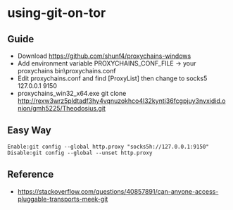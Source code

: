 # using-git-on-tor

## Guide
- Download https://github.com/shunf4/proxychains-windows
- Add environment variable PROXYCHAINS_CONF_FILE -> your proxychains bin\proxychains.conf
- Edit proxychains.conf and find [ProxyList] then change to socks5 127.0.0.1 9150
- proxychains_win32_x64.exe git clone http://rexw3wrz5pldtadf3hy4vqnuzokhco4l32kyntj36fcgpjuy3nvxidid.onion/gmh5225/Theodosius.git

## Easy Way
```
Enable:git config --global http.proxy "socks5h://127.0.0.1:9150"
Disable:git config --global --unset http.proxy
```

## Reference
- https://stackoverflow.com/questions/40857891/can-anyone-access-pluggable-transports-meek-git
